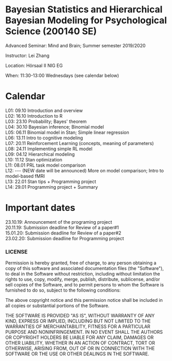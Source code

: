 Bayesian Statistics and Hierarchical Bayesian Modeling for Psychological Science (200140 SE)
===============
Advanced Seminar: Mind and Brain; Summer semester 2019/2020

Instructor: Lei Zhang

Location: Hörsaal II NIG EG

When: 11:30-13:00 Wednesdays (see calendar below)


# Calendar
 
L01: 09.10 Introduction and overview <br />
L02: 16.10 Introduction to R  <br />
L03: 23.10 Probability; Bayes' theorem <br />
L04: 30.10 Bayesian inference; Binomial model <br />
L05: 06.11 Binomial model in Stan; Simple linear regression <br />
L06: 13.11 Intro to cognitive modeling <br />
L07: 20.11 Reinforcement Learning (concepts, meaning of parameters) <br />
L08: 24.11 Implementing simple RL model<br />
L09: 04.12 Hierarchical modeling <br />
L10: 11.12 Stan optimization <br />
L11: 08.01 PRL task model comparison <br />
L12: --- (NEW date will be announced) More on model comparison; Intro to model-based fMRI <br />
L13: 22.01 Stan tips + Programming project <br />
L14: 29.01 Programming project + Summary <br />


# Important dates
23.10.19: Announcement of the programing project <br />
20.11.19: Submission deadline for Review of a paper#1 <br />
15.01.20: Submission deadline for Review of a paper#2 <br />
23.02.20: Submission deadline for Programming project <br />


### LICENSE

Permission is hereby granted, free of charge, to any person obtaining a copy
of this software and associated documentation files (the "Software"), to deal
in the Software without restriction, including without limitation the rights
to use, copy, modify, merge, publish, distribute, sublicense, and/or sell
copies of the Software, and to permit persons to whom the Software is
furnished to do so, subject to the following conditions:

The above copyright notice and this permission notice shall be included in all
copies or substantial portions of the Software.

THE SOFTWARE IS PROVIDED "AS IS", WITHOUT WARRANTY OF ANY KIND, EXPRESS OR
IMPLIED, INCLUDING BUT NOT LIMITED TO THE WARRANTIES OF MERCHANTABILITY,
FITNESS FOR A PARTICULAR PURPOSE AND NONINFRINGEMENT. IN NO EVENT SHALL THE
AUTHORS OR COPYRIGHT HOLDERS BE LIABLE FOR ANY CLAIM, DAMAGES OR OTHER
LIABILITY, WHETHER IN AN ACTION OF CONTRACT, TORT OR OTHERWISE, ARISING FROM,
OUT OF OR IN CONNECTION WITH THE SOFTWARE OR THE USE OR OTHER DEALINGS IN THE
SOFTWARE.






